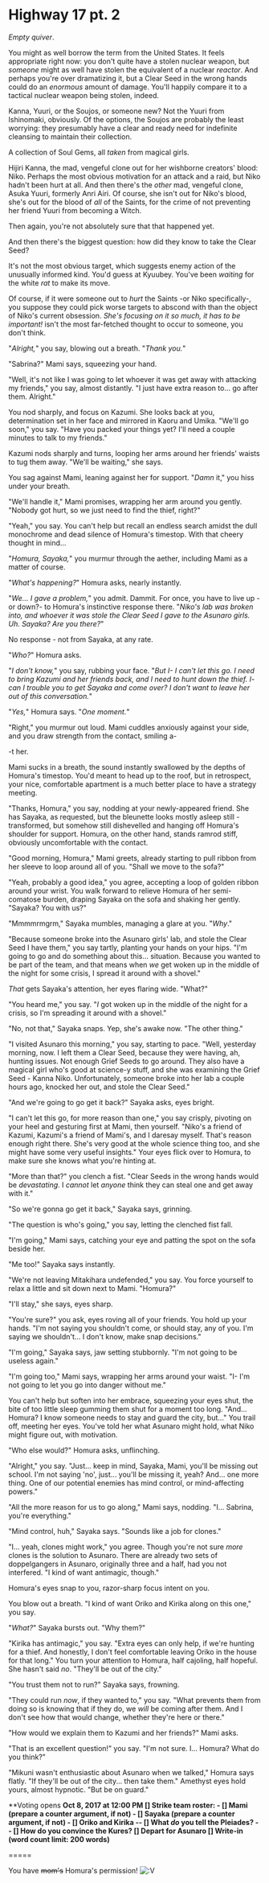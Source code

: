 # Highway 17 pt. 2

*Empty quiver*.

You might as well borrow the term from the United States. It feels appropriate right now: you don't quite have a stolen nuclear weapon, but *someone* might as well have stolen the equivalent of a nuclear *reactor*. And perhaps you're over dramatizing it, but a Clear Seed in the wrong hands could do an *enormous* amount of damage. You'll happily compare it to a tactical nuclear weapon being stolen, indeed.

Kanna, Yuuri, or the Soujos, or someone new? Not the Yuuri from Ishinomaki, obviously. Of the options, the Soujos are probably the least worrying: they presumably have a clear and ready need for indefinite cleansing to maintain their collection.

A collection of Soul Gems, all *taken* from magical girls.

Hijiri Kanna, the mad, vengeful clone out for her wishborne creators' blood: Niko. Perhaps the most obvious motivation for an attack and a raid, but Niko hadn't been hurt at all. And then there's the *other* mad, vengeful clone, Asuka Yuuri, formerly Anri Airi. Of course, she isn't out for Niko's blood, she's out for the blood of *all* of the Saints, for the crime of not preventing her friend Yuuri from becoming a Witch.

Then again, you're not absolutely sure that that happened yet.

And then there's the biggest question: how did they know to take the Clear Seed?

It's not the most obvious target, which suggests enemy action of the unusually informed kind. You'd guess at Kyuubey. You've been *waiting* for the white *rat* to make its move.

Of course, if it were someone out to *hurt* the Saints -or Niko specifically-, you suppose they could pick worse targets to abscond with than the object of Niko's current obsession. *She's focusing on it so much, it has to be important!* isn't the most far-fetched thought to occur to someone, you don't think.

"*Alright,*" you say, blowing out a breath. "*Thank you.*"

"Sabrina?" Mami says, squeezing your hand.

"Well, it's not like I was going to let whoever it was get away with attacking my friends," you say, almost distantly. "I just have extra reason to... go after them. Alright."

You nod sharply, and focus on Kazumi. She looks back at you, determination set in her face and mirrored in Kaoru and Umika. "We'll go soon," you say. "Have you packed your things yet? I'll need a couple minutes to talk to my friends."

Kazumi nods sharply and turns, looping her arms around her friends' waists to tug them away. "We'll be waiting," she says.

You sag against Mami, leaning against her for support. "*Damn* it," you hiss under your breath.

"We'll handle it," Mami promises, wrapping her arm around you gently. "Nobody got hurt, so we just need to find the thief, right?"

"Yeah," you say. You can't help but recall an endless search amidst the dull monochrome and dead silence of Homura's timestop. With that cheery thought in mind...

"*Homura, Sayaka,*" you murmur through the aether, including Mami as a matter of course.

"*What's happening?*" Homura asks, nearly instantly.

"*We... I gave a problem,*" you admit. Dammit. For once, you have to live up -or down?- to Homura's instinctive response there. "*Niko's lab was broken into, and whoever it was stole the Clear Seed I gave to the Asunaro girls. Uh. Sayaka? Are you there?*"

No response - not from Sayaka, at any rate.

"*Who?*" Homura asks.

"*I don't know,*" you say, rubbing your face. "*But I- I can't let this go. I need to bring Kazumi and her friends back, and I need to hunt down the thief. I- can I trouble you to get Sayaka and come over? I don't want to leave her out of this conversation.*"

"*Yes,*" Homura says. "*One moment.*"

"Right," you murmur out loud. Mami cuddles anxiously against your side, and you draw strength from the contact, smiling a-

-t her.

Mami sucks in a breath, the sound instantly swallowed by the depths of Homura's timestop. You'd meant to head up to the roof, but in retrospect, your nice, comfortable apartment is a much better place to have a strategy meeting.

"Thanks, Homura," you say, nodding at your newly-appeared friend. She has Sayaka, as requested, but the bleunette looks mostly asleep still - transformed, but somehow still dishevelled and hanging off Homura's shoulder for support. Homura, on the other hand, stands ramrod stiff, obviously uncomfortable with the contact.

"Good morning, Homura," Mami greets, already starting to pull ribbon from her sleeve to loop around all of you. "Shall we move to the sofa?"

"Yeah, probably a good idea," you agree, accepting a loop of golden ribbon around your wrist. You walk forward to relieve Homura of her semi-comatose burden, draping Sayaka on the sofa and shaking her gently. "Sayaka? You with us?"

"Mmmmrmgrm," Sayaka mumbles, managing a glare at you. "*Why*."

"Because someone broke into the Asunaro girls' lab, and stole the Clear Seed I have them," you say tartly, planting your hands on your hips. "I'm going to go and do something about this... situation. Because you wanted to be part of the team, and that means when *we* get woken up in the middle of the night for some crisis, I spread it around with a shovel."

*That* gets Sayaka's attention, her eyes flaring wide. "What?"

"You heard me," you say. "*I* got woken up in the middle of the night for a crisis, so I'm spreading it around with a shovel."

"No, not that," Sayaka snaps. Yep, she's awake now. "The other thing."

"I visited Asunaro this morning," you say, starting to pace. "Well, yesterday morning, now. I left them a Clear Seed, because they were having, ah, hunting issues. Not enough Grief Seeds to go around. They also have a magical girl who's good at science-y stuff, and she was examining the Grief Seed - Kanna Niko. Unfortunately, someone broke into her lab a couple hours ago, knocked her out, and stole the Clear Seed."

"And we're going to go get it back?" Sayaka asks, eyes bright.

"I can't let this go, for more reason than one," you say crisply, pivoting on your heel and gesturing first at Mami, then yourself. "Niko's a friend of Kazumi, Kazumi's a friend of Mami's, and I daresay myself. That's reason enough right there. She's very good at the whole science thing too, and she might have some very useful insights." Your eyes flick over to Homura, to make sure she knows what you're hinting at.

"More than that?" you clench a fist. "Clear Seeds in the wrong hands would be *devastating*. I *cannot* let *anyone* think they can steal one and get away with it."

"So we're gonna go get it back," Sayaka says, grinning.

"The question is who's going," you say, letting the clenched fist fall.

"I'm going," Mami says, catching your eye and patting the spot on the sofa beside her.

"Me too!" Sayaka says instantly.

"We're not leaving Mitakihara undefended," you say. You force yourself to relax a little and sit down next to Mami. "Homura?"

"I'll stay," she says, eyes sharp.

"You're sure?" you ask, eyes roving all of your friends. You hold up your hands. "I'm not saying you shouldn't come, or should stay, any of you. I'm saying we shouldn't... I don't know, make snap decisions."

"I'm going," Sayaka says, jaw setting stubbornly. "I'm not going to be useless again."

"I'm going too," Mami says, wrapping her arms around your waist. "I- I'm not going to let you go into danger without me."

You can't help but soften into her embrace, squeezing your eyes shut, the bite of too little sleep gumming them shut for a moment too long. "And... Homura? I know someone needs to stay and guard the city, but..." You trail off, meeting her eyes. You've told her what Asunaro might hold, what Niko might figure out, with motivation.

"Who else would?" Homura asks, unflinching.

"Alright," you say. "Just... keep in mind, Sayaka, Mami, you'll be missing out school. I'm not saying 'no', just... you'll be missing it, yeah? And... one more thing. One of our potential enemies has mind control, or mind-affecting powers."

"All the more reason for us to go along," Mami says, nodding. "I... Sabrina, you're everything."

"Mind control, huh," Sayaka says. "Sounds like a job for clones."

"I... yeah, clones might work," you agree. Though you're not sure *more* clones is the solution to Asunaro. There are already two sets of doppelgangers in Asunaro, originally three and a half, had you not interfered. "I kind of want antimagic, though."

Homura's eyes snap to you, razor-sharp focus intent on you.

You blow out a breath. "I kind of want Oriko and Kirika along on this one," you say.

"*What?*" Sayaka bursts out. "Why them?"

"Kirika has antimagic," you say. "Extra eyes can only help, if we're hunting for a thief. And honestly, I don't feel comfortable leaving Oriko in the house for that long." You turn your attention to Homura, half cajoling, half hopeful. She hasn't said *no*. "They'll be out of the city."

"You trust them not to run?" Sayaka says, frowning.

"They could run *now*, if they wanted to," you say. "What prevents them from doing so is knowing that if they do, we *will* be coming after them. And I don't see how that would change, whether they're here or there."

"How would we explain them to Kazumi and her friends?" Mami asks.

"That is an excellent question!" you say. "I'm not sure. I... Homura? What do you think?"

"Mikuni wasn't enthusiastic about Asunaro when we talked," Homura says flatly. "If they'll be out of the city... then take them." Amethyst eyes hold yours, almost hypnotic. "But be on guard."

\*\*Voting opens **Oct 8, 2017 at 12:00 PM
\[] Strike team roster:
\- \[] Mami (prepare a counter argument, if not)
\- \[] Sayaka (prepare a counter argument, if not)
\- \[] Oriko and Kirika
\-- \[] What *do* you tell the Pleiades?
\-- \[] How do you convince the Kures?
\[] Depart for Asunaro
\[] Write-in (word count limit: 200 words)**

\=====​

You have ~~mom's~~ Homura's permission! ![:V](/styles/sv_smiles/xenforo/emot-v.gif ":V    :V")
